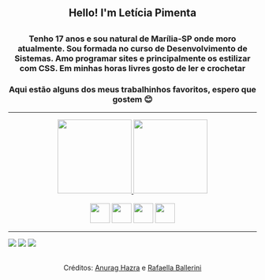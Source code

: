   <h2 align="center">Hello! I'm Letícia Pimenta<h2>
  <h3 align="center">Tenho 17 anos e sou natural de Marília-SP onde moro atualmente. Sou formada no curso de Desenvolvimento de Sistemas. Amo programar sites e principalmente os estilizar com CSS. Em minhas horas livres gosto de ler e crochetar</h3>
  <h3 align="center">Aqui estão alguns dos meus trabalhinhos favoritos, espero que gostem 😊</h3>
  <hr>
  <div align="center">
    <a href="https://github.com/leticiapimenta01">
    <img height="150em" src="https://github-readme-stats.vercel.app/api?username=leticiapimenta01&show_icons=true&theme=radical&include_all_commits=true&count_private=true&"/>
    <img height="150em" src="https://github-readme-stats.vercel.app/api/top-langs/?username=leticiapimenta01&layout=compact&langs_count=7&theme=radical"/>
    </a>
    <br><br>
    <img height="40px" src="https://cdn.jsdelivr.net/gh/devicons/devicon/icons/html5/html5-plain.svg" />
    <img height="40px" src="https://cdn.jsdelivr.net/gh/devicons/devicon/icons/css3/css3-plain.svg" />
    <img height="40px" src="https://cdn.jsdelivr.net/gh/devicons/devicon/icons/javascript/javascript-plain.svg" />
    <img height="40px" src="https://cdn.jsdelivr.net/gh/devicons/devicon/icons/php/php-plain.svg" />
  </div>
  <hr>
  <div>
  <a href="https://www.instagram.com/leticiarpimenta/" target="_blank"><img src="https://img.shields.io/badge/-Instagram-%23E4405F?style=for-the-badge&logo=instagram&logoColor=white" target="_blank"></a>
  <a href = "mailto:leticiarpimenta21@gmail.com"><img src="https://img.shields.io/badge/Gmail-D14836?style=for-the-badge&logo=gmail&logoColor=white" target="_blank"></a>
  <a href="https://www.linkedin.com/in/let%C3%ADcia-rodrigues-pimenta/" target="_blank"><img src="https://img.shields.io/badge/-LinkedIn-%230077B5?style=for-the-badge&logo=linkedin&logoColor=white" target="_blank"></a> 
  </div>
  <br>
  <p align="center">Créditos: <a href="https://github.com/anuraghazra/github-readme-stats">Anurag Hazra</a> e <a href="https://github.com/rafaballerini">Rafaella Ballerini</a></p>

